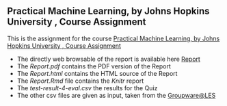 ## Practical Machine Learning, by Johns Hopkins University , Course Assignment

This is the assignment for the course  <a href="https://www.coursera.org/learn/practical-machine-learning/"> Practical Machine Learning, by Johns Hopkins University , Course Assignment</a>
* The directly web browsable of the report is available here <a href="https://rawgit.com/campa/CourseraPracticalMachineLearning/master/Report.html">Report</a>
* The *Report.pdf* contains the PDF version of the Report
* The *Report.html* contains the HTML source of the Report
* The *Report.Rmd* file contains the *Knitr* report 
* The *test-result-4-eval.csv* the results for the Quiz
* The other csv files are given as input, taken from the <a href="http://groupware.les.inf.puc-rio.br/har"> Groupware@LES</a>


